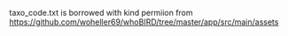 taxo_code.txt is borrowed with kind permiion from 
https://github.com/woheller69/whoBIRD/tree/master/app/src/main/assets
